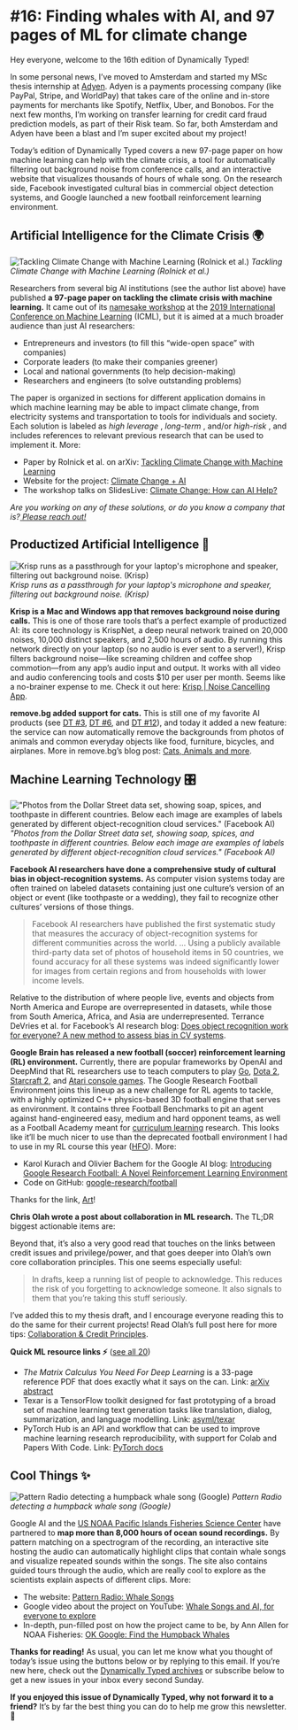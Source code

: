 # #16: Finding whales with AI, and 97 pages of ML for climate change 

Hey everyone, welcome to the 16th edition of Dynamically Typed!

In some personal news, I’ve moved to Amsterdam and started my MSc thesis internship at [Adyen](https://www.adyen.com/?utm_campaign=Dynamically%20Typed&utm_medium=email&utm_source=Revue%20newsletter).
Adyen is a payments processing company (like PayPal, Stripe, and WorldPay) that takes care of the online and in-store payments for merchants like Spotify, Netflix, Uber, and Bonobos.
For the next few months, I’m working on transfer learning for credit card fraud prediction models, as part of their Risk team.
So far, both Amsterdam and Adyen have been a blast and I’m super excited about my project!

Today’s edition of Dynamically Typed covers a new 97-page paper on how machine learning can help with the climate crisis, a tool for automatically filtering out background noise from conference calls, and an interactive website that visualizes thousands of hours of whale song.
On the research side, Facebook investigated cultural bias in commercial object detection systems, and Google launched a new football reinforcement learning environment.

## Artificial Intelligence for the Climate Crisis 🌍

![Tackling Climate Change with Machine Learning (Rolnick et al.)](https://s3.amazonaws.com/revue/items/images/004/721/750/mail/09dd3ca5fc53e8e5c3f4164793f2c045.png?1561188657)
_Tackling Climate Change with Machine Learning (Rolnick et al.)_

Researchers from several big AI institutions (see the author list above) have published **a 97-page paper on tackling the climate crisis with machine learning.**
It came out of its [namesake workshop](https://www.climatechange.ai/ICML2019_workshop.html?utm_campaign=Dynamically%20Typed&utm_medium=email&utm_source=Revue%20newsletter) at the [2019 International Conference on Machine Learning](https://icml.cc/?utm_campaign=Dynamically%20Typed&utm_medium=email&utm_source=Revue%20newsletter) (ICML), but it is aimed at a much broader audience than just AI researchers:

- Entrepreneurs and investors (to fill this “wide-open space” with companies)
- Corporate leaders (to make their companies greener)
- Local and national governments (to help decision-making)
- Researchers and engineers (to solve outstanding problems)

The paper is organized in sections for different application domains in which machine learning may be able to impact climate change, from electricity systems and transportation to tools for individuals and society.
Each solution is labeled as _high leverage_ , _long-term_ , and/or _high-risk_ , and includes references to relevant previous research that can be used to implement it.
More:

- Paper by Rolnick et al. on arXiv: [Tackling Climate Change with Machine Learning](https://arxiv.org/abs/1906.05433?utm_campaign=Dynamically%20Typed&utm_medium=email&utm_source=Revue%20newsletter)
- Website for the project: [Climate Change + AI](https://www.climatechange.ai/?utm_campaign=Dynamically%20Typed&utm_medium=email&utm_source=Revue%20newsletter)
- The workshop talks on SlidesLive: [Climate Change: How can AI Help?](https://slideslive.com/38917142/climate-change-how-can-ai-help?utm_campaign=Dynamically%20Typed&utm_medium=email&utm_source=Revue%20newsletter)

_Are you working on any of these solutions, or do you know a company that is?_[ _Please reach out!_](https://leonoverweel.com/?utm_campaign=Dynamically%20Typed&utm_medium=email&utm_source=Revue%20newsletter)

## Productized Artificial Intelligence 🔌

![Krisp runs as a passthrough for your laptop's microphone and speaker, filtering out background noise. (Krisp)](https://s3.amazonaws.com/revue/items/images/004/722/231/mail/2bc65d8e568d86a293c21a2cf257b2b1.png?1561198048)
_Krisp runs as a passthrough for your laptop's microphone and speaker, filtering out background noise. (Krisp)_

**Krisp is a Mac and Windows app that removes background noise during calls.**
This is one of those rare tools that’s a perfect example of productized AI: its core technology is KrispNet, a deep neural network trained on 20,000 noises, 10,000 distinct speakers, and 2,500 hours of audio.
By running this network directly on your laptop (so no audio is ever sent to a server!), Krisp filters background noise—like screaming children and coffee shop commotion—from any app’s audio input and output.
It works with all video and audio conferencing tools and costs $10 per user per month.
Seems like a no-brainer expense to me.
Check it out here: [Krisp | Noise Cancelling App](https://krisp.ai/?utm_campaign=Dynamically%20Typed&utm_medium=email&utm_source=Revue%20newsletter).

**remove.bg added support for cats.**
This is still one of my favorite AI products (see [DT #3](https://www.getrevue.co/profile/dynamically-typed/issues/3-happy-holidays-149573?utm_campaign=Dynamically%20Typed&utm_medium=email&utm_source=Revue%20newsletter), [DT #6](https://dynamicallytyped.com/issues/6-deep-reinforcement-learning-from-an-atari-zoo-to-a-self-driving-car-in-20-minutes-155882?utm_campaign=Dynamically%20Typed&utm_medium=email&utm_source=Revue%20newsletter), and [DT #12](https://dynamicallytyped.com/issues/12-openai-introduces-mozart-to-lady-gaga-and-google-takes-your-best-duck-face-selfies-for-you-173114?utm_campaign=Dynamically%20Typed&utm_medium=email&utm_source=Revue%20newsletter)), and today it added a new feature: the service can now automatically remove the backgrounds from photos of animals and common everyday objects like food, furniture, bicycles, and airplanes.
More in remove.bg’s blog post: [Cats, Animals and more](https://www.remove.bg/b/cats-animals-more?utm_campaign=Dynamically%20Typed&utm_medium=email&utm_source=Revue%20newsletter).

## Machine Learning Technology 🎛

!["Photos from the Dollar Street data set, showing soap, spices, and toothpaste in different countries. Below each image are examples of labels generated by different object-recognition cloud services." (Facebook AI)](https://s3.amazonaws.com/revue/items/images/004/722/206/mail/f95a20872495f5d44a05c0f2a75ab93d.jpeg?1561195600)
_"Photos from the Dollar Street data set, showing soap, spices, and toothpaste in different countries. Below each image are examples of labels generated by different object-recognition cloud services." (Facebook AI)_

**Facebook AI researchers have done a comprehensive study of cultural bias in object-recognition systems.**
As computer vision systems today are often trained on labeled datasets containing just one culture’s version of an object or event (like toothpaste or a wedding), they fail to recognize other cultures’ versions of those things.

> Facebook AI researchers have published the first systematic study that measures the accuracy of object-recognition systems for different communities across the world.
> … Using a publicly available third-party data set of photos of household items in 50 countries, we found accuracy for all these systems was indeed significantly lower for images from certain regions and from households with lower income levels.

Relative to the distribution of where people live, events and objects from North America and Europe are overrepresented in datasets, while those from South America, Africa, and Asia are underrepresented.
Terrance DeVries et al.
for Facebook’s AI research blog: [Does object recognition work for everyone?
A new method to assess bias in CV systems](https://ai.facebook.com/blog/new-way-to-assess-ai-bias-in-object-recognition-systems/?mc_cid=fe89d15d88&mc_eid=2ce07ab429&utm_campaign=fe89d15d88-Benedict%27s%20Newsletter%20291&utm_medium=email&utm_source=Benedict%27s%20newsletter&utm_term=0_4999ca107f-fe89d15d88-70536657).

**Google Brain has released a new football (soccer) reinforcement learning (RL) environment.**
Currently, there are popular frameworks by OpenAI and DeepMind that RL researchers use to teach computers to play [Go](https://deepmind.com/research/alphago/?utm_campaign=Dynamically%20Typed&utm_medium=email&utm_source=Revue%20newsletter), [Dota 2](https://openai.com/five/?utm_campaign=Dynamically%20Typed&utm_medium=email&utm_source=Revue%20newsletter), [Starcraft 2](https://deepmind.com/blog/alphastar-mastering-real-time-strategy-game-starcraft-ii/?utm_campaign=Dynamically%20Typed&utm_medium=email&utm_source=Revue%20newsletter), and [Atari console games](https://arxiv.org/abs/1207.4708?utm_campaign=Dynamically%20Typed&utm_medium=email&utm_source=Revue%20newsletter).
The Google Research Football Environment joins this lineup as a new challenge for RL agents to tackle, with a highly optimized C++ physics-based 3D football engine that serves as environment.
It contains three Football Benchmarks to pit an agent against hand-engineered easy, medium and hard opponent teams, as well as a Football Academy meant for [curriculum learning](http://citeseerx.ist.psu.edu/viewdoc/summary?doi=10.1.1.149.4701&utm_campaign=Dynamically%20Typed&utm_medium=email&utm_source=Revue%20newsletter) research.
This looks like it’ll be much nicer to use than the deprecated football environment I had to use in my RL course this year ([HFO](https://github.com/LARG/HFO?utm_campaign=Dynamically%20Typed&utm_medium=email&utm_source=Revue%20newsletter)).
More:

- Karol Kurach and Olivier Bachem for the Google AI blog: [Introducing Google Research Football: A Novel Reinforcement Learning Environment](https://ai.googleblog.com/2019/06/introducing-google-research-football.html?m=1&utm_campaign=Dynamically%20Typed&utm_medium=email&utm_source=Revue%20newsletter)
- Code on GitHub: [google-research/football](https://github.com/google-research/football?utm_campaign=Dynamically%20Typed&utm_medium=email&utm_source=Revue%20newsletter)

Thanks for the link, [Art](https://www.linkedin.com/in/atharvadeshmukh/?utm_campaign=Dynamically%20Typed&utm_medium=email&utm_source=Revue%20newsletter)!

**Chris Olah wrote a post about collaboration in ML research.**
The TL;DR biggest actionable items are:

Beyond that, it’s also a very good read that touches on the links between credit issues and privilege/power, and that goes deeper into Olah’s own core collaboration principles.
This one seems especially useful:

> In drafts, keep a running list of people to acknowledge.
> This reduces the risk of you forgetting to acknowledge someone.
> It also signals to them that you’re taking this stuff seriously.

I’ve added this to my thesis draft, and I encourage everyone reading this to do the same for their current projects!
Read Olah’s full post here for more tips: [Collaboration & Credit Principles](https://colah.github.io/posts/2019-05-Collaboration/index.html?utm_campaign=Dynamically%20Typed&utm_medium=email&utm_source=Revue%20newsletter).

**Quick ML resource links ⚡️** ([see all 20](https://www.notion.so/adab36fecaea4306880898f41dcb9cb3?utm_campaign=Dynamically%20Typed&utm_medium=email&utm_source=Revue%20newsletter&v=cb3a74562c914234ac171931dad6c2e4))

- _The Matrix Calculus You Need For Deep Learning_ is a 33-page reference PDF that does exactly what it says on the can. Link: [arXiv abstract](https://arxiv.org/abs/1802.01528?utm_campaign=Dynamically%20Typed&utm_medium=email&utm_source=Revue%20newsletter)
- Texar is a TensorFlow toolkit designed for fast prototyping of a broad set of machine learning text generation tasks like translation, dialog, summarization, and language modelling. Link: [asyml/texar](https://github.com/asyml/texar?utm_campaign=Dynamically%20Typed&utm_medium=email&utm_source=Revue%20newsletter)
- PyTorch Hub is an API and workflow that can be used to improve machine learning research reproducibility, with support for Colab and Papers With Code. Link: [PyTorch docs](https://pytorch.org/hub?utm_campaign=Dynamically%20Typed&utm_medium=email&utm_source=Revue%20newsletter)

## Cool Things ✨

![Pattern Radio detecting a humpback whale song (Google)](https://s3.amazonaws.com/revue/items/images/004/722/016/mail/426014e0cd51a8e219271b7c36752574.png?1561191222)
_Pattern Radio detecting a humpback whale song (Google)_

Google AI and the [US NOAA Pacific Islands Fisheries Science Center](https://www.fisheries.noaa.gov/about/pacific-islands-fisheries-science-center?utm_campaign=Dynamically%20Typed&utm_medium=email&utm_source=Revue%20newsletter) have partnered to **map more than 8,000 hours of ocean sound recordings.**
By pattern matching on a spectrogram of the recording, an interactive site hosting the audio can automatically highlight clips that contain whale songs and visualize repeated sounds within the songs.
The site also contains guided tours through the audio, which are really cool to explore as the scientists explain aspects of different clips.
More:

- The website: [Pattern Radio: Whale Songs](https://patternradio.withgoogle.com/?utm_campaign=Dynamically%20Typed&utm_medium=email&utm_source=Revue%20newsletter)
- Google video about the project on YouTube: [Whale Songs and AI, for everyone to explore](https://www.youtube.com/watch?utm_campaign=Dynamically%20Typed&utm_medium=email&utm_source=Revue%20newsletter&v=JE3-LkMqBfM)
- In-depth, pun-filled post on how the project came to be, by Ann Allen for NOAA Fisheries: [OK Google: Find the Humpback Whales](https://www.fisheries.noaa.gov/science-blog/ok-google-find-humpback-whales?utm_campaign=Dynamically%20Typed&utm_medium=email&utm_source=Revue%20newsletter)

**Thanks for reading!**
As usual, you can let me know what you thought of today’s issue using the buttons below or by replying to this email.
If you’re new here, check out the [Dynamically Typed archives](https://dynamicallytyped.com/?utm_campaign=Dynamically%20Typed&utm_medium=email&utm_source=Revue%20newsletter) or subscribe below to get a new issues in your inbox every second Sunday.

**If you enjoyed this issue of Dynamically Typed, why not forward it to a friend?**
It’s by far the best thing you can do to help me grow this newsletter.
🤗